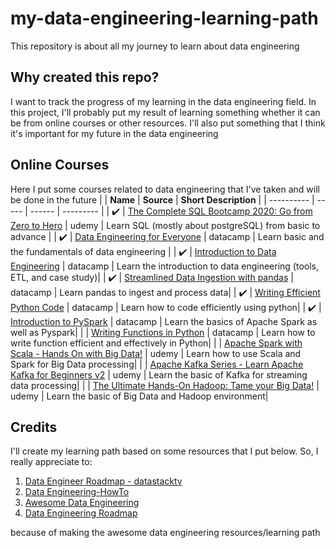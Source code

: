 # my-data-engineering-learning-path
This repository is about all my journey to learn about data engineering

## Why created this repo?
I want to track the progress of my learning in the data engineering field. In this project, I'll probably put my result of learning something whether it can be from online courses or other resources. I'll also put something that I think it's important for my future in the data engineering

## Online Courses
Here I put some courses related to data engineering that I've taken and will be done in the future
|  | **Name** | **Source** | **Short Description** | 
| ---------- | ----- | ------ | --------- |
| ✔️ | [The Complete SQL Bootcamp 2020: Go from Zero to Hero](https://www.udemy.com/course/the-complete-sql-bootcamp/)  | udemy  | Learn SQL (mostly about postgreSQL) from basic to advance |
| ✔️ | [Data Engineering for Everyone](https://learn.datacamp.com/courses/data-engineering-for-everyone)  | datacamp  | Learn basic and the fundamentals of data engineering |
| ✔️ | [Introduction to Data Engineering](https://learn.datacamp.com/courses/introduction-to-data-engineering)  | datacamp  | Learn the introduction to data engineering (tools, ETL, and case study)|
| ✔️ | [Streamlined Data Ingestion with pandas](https://learn.datacamp.com/courses/streamlined-data-ingestion-with-pandas)  | datacamp  | Learn pandas to ingest and process data|
| ✔️ | [Writing Efficient Python Code](https://learn.datacamp.com/courses/writing-efficient-python-code)  | datacamp  | Learn how to code efficiently using python|
| ✔️ | [Introduction to PySpark](https://learn.datacamp.com/courses/introduction-to-pyspark)  | datacamp  | Learn the basics of Apache Spark as well as Pyspark|
|  | [Writing Functions in Python](https://campus.datacamp.com/courses/writing-functions-in-python/)  | datacamp | Learn how to write function efficient and effectively in Python|
|  | [Apache Spark with Scala - Hands On with Big Data!](https://www.udemy.com/course/apache-spark-with-scala-hands-on-with-big-data/)  | udemy | Learn how to use Scala and Spark for Big Data processing|
|  | [Apache Kafka Series - Learn Apache Kafka for Beginners v2](https://www.udemy.com/course/apache-kafka/)  | udemy | Learn the basic of Kafka for streaming data processing|
|  | [The Ultimate Hands-On Hadoop: Tame your Big Data!](https://www.udemy.com/course/the-ultimate-hands-on-hadoop-tame-your-big-data/)  | udemy | Learn the basic of Big Data and Hadoop environment|

## Credits
I'll create my learning path based on some resources that I put below. So, I really appreciate to:
1. [Data Engineer Roadmap - datastacktv](https://github.com/datastacktv/data-engineer-roadmap)
2. [Data Engineering-HowTo](https://github.com/adilkhash/Data-Engineering-HowTo)
3. [Awesome Data Engineering](https://github.com/igorbarinov/awesome-data-engineering)
4. [Data Engineering Roadmap](https://github.com/boringPpl/data-engineer-roadmap)

because of making the awesome data engineering resources/learning path
